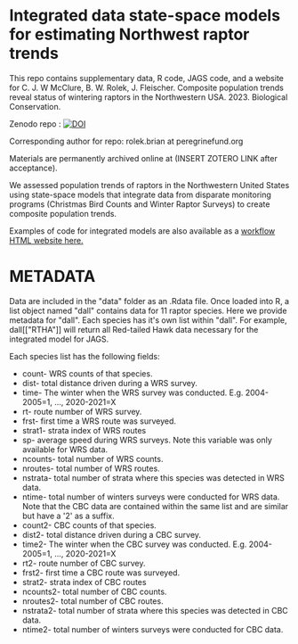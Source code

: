 # Integrated data state-space models for estimating Northwest raptor trends
This repo contains supplementary data, R code, JAGS code, and a website for 
C. J. W McClure, B. W. Rolek, J. Fleischer. Composite population trends reveal status of wintering raptors in the Northwestern USA. 2023. Biological Conservation.  

Zenodo repo : [![DOI](https://zenodo.org/badge/566442152.svg)](https://zenodo.org/badge/latestdoi/566442152)

Corresponding author for repo: rolek.brian at peregrinefund.org  

Materials are permanently archived online at (INSERT ZOTERO LINK after acceptance).

We assessed population trends of raptors in the Northwestern United States using state-space models that integrate data from disparate monitoring programs (Christmas Bird Counts and Winter Raptor Surveys) to create composite population trends.

Examples of code for integrated models are also available as a [workflow HTML website here.](https://the-peregrine-fund.github.io/northwest-trends/workflow.html "Workflow for integrated data state-space models")

# METADATA 
Data are included in the "data" folder as an .Rdata file. Once loaded into R, a list object named "dall" contains data for 11 raptor species. Here we provide metadata for "dall". Each species has it's own list within "dall". For example, dall[["RTHA"]] will return all Red-tailed Hawk data necessary for the integrated model for JAGS.

Each species list has the following fields:
* count- WRS counts of that species.
* dist- total distance driven during a WRS survey.
* time- The winter when the WRS survey was conducted. E.g. 2004-2005=1, ..., 2020-2021=X
* rt- route number of WRS survey.
* frst- first time a WRS route was surveyed.
* strat1- strata index of WRS routes
* sp- average speed during WRS surveys. Note this variable was only available for WRS data.
* ncounts- total number of WRS counts.
* nroutes- total number of WRS routes.
* nstrata- total number of strata where this species was detected in WRS data.
* ntime- total number of winters surveys were conducted for WRS data.
Note that the CBC data are contained within the same list and are similar but have a '2' as a suffix.
* count2- CBC counts of that species.
* dist2- total distance driven during a CBC survey.
* time2- The winter when the CBC survey was conducted. E.g. 2004-2005=1, ..., 2020-2021=X
* rt2- route number of CBC survey.
* frst2- first time a CBC route was surveyed.
* strat2- strata index of CBC routes
* ncounts2- total number of CBC counts.
* nroutes2- total number of CBC routes.
* nstrata2- total number of strata where this species was detected in CBC data.
* ntime2- total number of winters surveys were conducted for CBC data.
